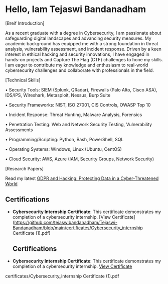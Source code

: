 # Hello, Iam Tejaswi Bandanadham

[Breif Introduction]

As a recent graduate with a degree in Cybersecurity, I am passionate about safeguarding digital landscapes and advancing security measures. My academic background has equipped me with a strong foundation in threat analysis, vulnerability assessment, and incident response. Driven by a keen interest in ethical hacking and security innovations, I have engaged in hands-on projects and Capture The Flag (CTF) challenges to hone my skills. I am eager to contribute my knowledge and enthusiasm to real-world cybersecurity challenges and collaborate with professionals in the field.

[Technical Skills]

•	Security Tools: SIEM (Splunk, QRadar), Firewalls (Palo Alto, Cisco ASA), IDS/IPS, Wireshark, Metasploit, Nessus, Burp Suite

•	Security Frameworks: NIST, ISO 27001, CIS Controls, OWASP Top 10

•	Incident Response: Threat Hunting, Malware Analysis, Forensics

•	Penetration Testing: Web and Network Security Testing, Vulnerability Assessments

•	Programming/Scripting: Python, Bash, PowerShell, SQL

•	Operating Systems: Windows, Linux (Ubuntu, CentOS)

•	Cloud Security: AWS, Azure (IAM, Security Groups, Network Security)

[Research Papers]

Read my latest [GDPR and Hacking: Protecting Data in a Cyber-Threatened World](https://medium.com/@1509tejaswi/gdpr-and-hacking-protecting-data-in-a-cyber-threatened-world-cf6e1f3f7547)

## Certifications

- **Cybersecurity Internship Certificate**: This certificate demonstrates my completion of a cybersecurity internship.
  [View Certificate](https://github.com/tejaswibandanadham/Tejaswi-Bandanadham/blob/main/certificates/Cybersecurity_internship Certificate (1).pdf)

  ## Certifications

- **Cybersecurity Internship Certificate**: This certificate demonstrates my completion of a cybersecurity internship.
  [View Certificate](https://github.com/tejaswibandanadham/Tejaswi-Bandanadham/blob/main/certificates/Cybersecurity_internship_Certificate.pdf)



certificates/Cybersecurity_internship Certificate (1).pdf


